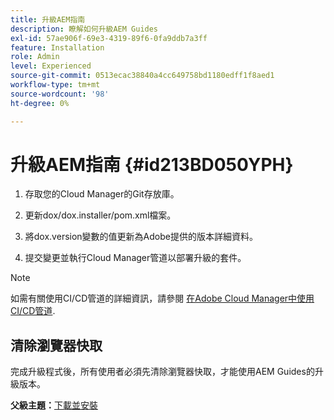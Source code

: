 ```yaml
---
title: 升級AEM指南
description: 瞭解如何升級AEM Guides
exl-id: 57ae906f-69e3-4319-89f6-0fa9ddb7a3ff
feature: Installation
role: Admin
level: Experienced
source-git-commit: 0513ecac38840a4cc649758bd1180edff1f8aed1
workflow-type: tm+mt
source-wordcount: '98'
ht-degree: 0%

---
```


# 升級AEM指南 {#id213BD050YPH}

1. 存取您的Cloud Manager的Git存放庫。

1. 更新dox/dox.installer/pom.xml檔案。

1. 將dox.version變數的值更新為Adobe提供的版本詳細資料。

1. 提交變更並執行Cloud Manager管道以部署升級的套件。


>[!NOTE]
>
> 如需有關使用CI/CD管道的詳細資訊，請參閱 [在Adobe Cloud Manager中使用CI/CD管道](https://experienceleague.adobe.com/docs/experience-manager-learn/foundation/cloud-manager/use-the-cicd-pipeline-in-cloud-manager-for-aem.html).

## 清除瀏覽器快取

完成升級程式後，所有使用者必須先清除瀏覽器快取，才能使用AEM Guides的升級版本。

**父級主題：**[&#x200B;下載並安裝](download-install.md)
